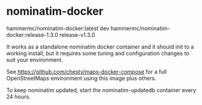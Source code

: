 # nominatim-docker

hammermc/nominatim-docker:latest dev
hammermc/nominatim-docker:release-1.3.0 release-v1.3.0

It works as a standalone nominatim docker container and it should 
init to a working install, but it requires some tuning and
configuration changes to suit your environment.

See https://github.com/chesty/maps-docker-compose for a full OpenStreetMaps environment
using this image plus others.
 
To keep nominatim updated, start the nominatim-updatedb container every 24 hours.

